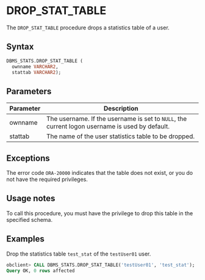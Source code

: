 # DROP_STAT_TABLE

The `DROP_STAT_TABLE` procedure drops a statistics table of a user.

## Syntax

```sql
DBMS_STATS.DROP_STAT_TABLE (
  ownname VARCHAR2,
  stattab VARCHAR2);
```

## Parameters

| Parameter | Description                                                                                    |
|-----------|------------------------------------------------------------------------------------------------|
| ownname   | The username. If the username is set to `NULL`, the current logon username is used by default. |
| stattab   | The name of the user statistics table to be dropped.                                           |


## Exceptions

The error code `ORA-20000` indicates that the table does not exist, or you do not have the required privileges.

## Usage notes

To call this procedure, you must have the privilege to drop this table in the specified schema.

## Examples

Drop the statistics table `test_stat` of the `testUser01` user.

```sql
obclient> CALL DBMS_STATS.DROP_STAT_TABLE('testUser01', 'test_stat');
Query OK, 0 rows affected
```
